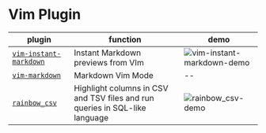 # Vim Plugin

| plugin | function | demo |
| ------ | -------- | ---- |
| [`vim-instant-markdown`](https://github.com/suan/vim-instant-markdown) | Instant Markdown previews from VIm | ![vim-instant-markdown-demo](https://camo.githubusercontent.com/cacda2285542c691dcbeb892e608c2a884fcd340/68747470733a2f2f692e696d6775722e636f6d2f72374736464e412e676966) |
| [`vim-markdown`](https://github.com/plasticboy/vim-markdown) | Markdown Vim Mode | -- |
| [`rainbow_csv`](https://github.com/mechatroner/rainbow_csv) | Highlight columns in CSV and TSV files and run queries in SQL-like language | ![rainbow_csv-demo](https://camo.githubusercontent.com/a2fe471ea1471edbee9e2d5849c51af102980f17/68747470733a2f2f692e696d6775722e636f6d2f546e6b394b5a762e676966) |
